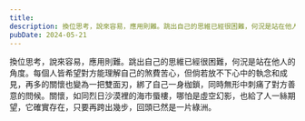```yaml
---
title: 
description: 換位思考，說來容易，應用則難。跳出自己的思維已經很困難，何況是站在他人的角度。每個人皆希望對方能理解自己的煞費苦心，但倘……
pubDate: 2024-05-21
---
```


換位思考，說來容易，應用則難。跳出自己的思維已經很困難，何況是站在他人的角度。每個人皆希望對方能理解自己的煞費苦心，但倘若放不下心中的執念和成見，再多的關懷也變為一把雙面刃，綁了自己一身枷鎖，同時無形中刺痛了對方善意的問候。關懷，如同烈日沙漠裡的海市蜃樓，哪怕是虛空幻影，也給了人一絲期望，它確實存在，只要再跨出幾步，回頭已然是一片綠洲。
